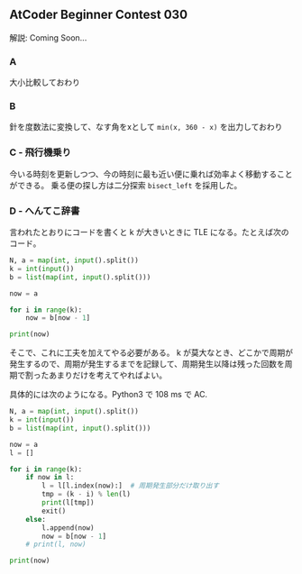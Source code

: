 ## AtCoder Beginner Contest 030

解説: Coming Soon...

### A

大小比較しておわり

### B

針を度数法に変換して、なす角をxとして `min(x, 360 - x)` を出力しておわり

### C - 飛行機乗り

今いる時刻を更新しつつ、今の時刻に最も近い便に乗れば効率よく移動することができる。
乗る便の探し方は二分探索 `bisect_left` を採用した。

### D - へんてこ辞書

言われたとおりにコードを書くと k が大きいときに TLE になる。たとえば次のコード。

```python
N, a = map(int, input().split())
k = int(input())
b = list(map(int, input().split()))

now = a

for i in range(k):
	now = b[now - 1]

print(now)
```

そこで、これに工夫を加えてやる必要がある。
 k が莫大なとき、どこかで周期が発生するので、周期が発生するまでを記録して、周期発生以降は残った回数を周期で割ったあまりだけを考えてやればよい。

具体的には次のようになる。Python3 で 108 ms で AC.

```python
N, a = map(int, input().split())
k = int(input())
b = list(map(int, input().split()))

now = a
l = []

for i in range(k):
	if now in l:
		l = l[l.index(now):]  # 周期発生部分だけ取り出す
		tmp = (k - i) % len(l)
		print(l[tmp])
		exit()
	else:
		l.append(now)
		now = b[now - 1]
	# print(l, now)

print(now)
```
